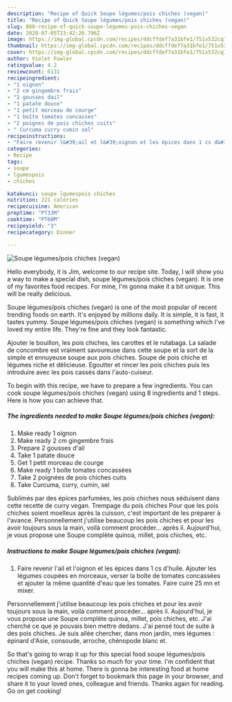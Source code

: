 ```yaml
---
description: "Recipe of Quick Soupe légumes/pois chiches (vegan)"
title: "Recipe of Quick Soupe légumes/pois chiches (vegan)"
slug: 860-recipe-of-quick-soupe-legumes-pois-chiches-vegan
date: 2020-07-05T23:42:20.796Z
image: https://img-global.cpcdn.com/recipes/ddcffdef7a31bfe1/751x532cq70/soupe-legumespois-chiches-vegan-photo-principale-de-la-recette.jpg
thumbnail: https://img-global.cpcdn.com/recipes/ddcffdef7a31bfe1/751x532cq70/soupe-legumespois-chiches-vegan-photo-principale-de-la-recette.jpg
cover: https://img-global.cpcdn.com/recipes/ddcffdef7a31bfe1/751x532cq70/soupe-legumespois-chiches-vegan-photo-principale-de-la-recette.jpg
author: Violet Fowler
ratingvalue: 4.2
reviewcount: 6131
recipeingredient:
- "1 oignon"
- "2 cm gingembre frais"
- "2 gousses dail"
- "1 patate douce"
- "1 petit morceau de courge"
- "1 boîte tomates concasses"
- "2 poignes de pois chiches cuits"
- " Curcuma curry cumin sel"
recipeinstructions:
- "Faire revenir l&#39;ail et l&#39;oignon et les épices dans 1 cs d&#39;huile. Ajouter les légumes coupées en morceaux, verser la boîte de tomates concassées et ajouter la même quantité d&#39;eau que les tomates. Faire cuire 25 mn et mixer."
categories:
- Recipe
tags:
- soupe
- lgumespois
- chiches

katakunci: soupe lgumespois chiches 
nutrition: 221 calories
recipecuisine: American
preptime: "PT33M"
cooktime: "PT60M"
recipeyield: "3"
recipecategory: Dinner

---
```



![Soupe légumes/pois chiches (vegan)](https://img-global.cpcdn.com/recipes/ddcffdef7a31bfe1/751x532cq70/soupe-legumespois-chiches-vegan-photo-principale-de-la-recette.jpg)

Hello everybody, it is Jim, welcome to our recipe site. Today, I will show you a way to make a special dish, soupe légumes/pois chiches (vegan). It is one of my favorites food recipes. For mine, I'm gonna make it a bit unique. This will be really delicious.

Soupe légumes/pois chiches (vegan) is one of the most popular of recent trending foods on earth. It's enjoyed by millions daily. It is simple, it is fast, it tastes yummy. Soupe légumes/pois chiches (vegan) is something which I've loved my entire life. They're fine and they look fantastic.

Ajouter le bouillon, les pois chiches, les carottes et le rutabaga. La salade de concombre est vraiment savoureuse dans cette soupe et la sort de la simple et ennuyeuse soupe aux pois chiches. Soupe de pois chiche et légumes riche et délicieuse. Egoutter et rincer les pois chiches puis les introduire avec les pois cassés dans l&#39;auto-cuiseur.


To begin with this recipe, we have to prepare a few ingredients. You can cook soupe légumes/pois chiches (vegan) using 8 ingredients and 1 steps. Here is how you can achieve that.

<!--inarticleads1-->

##### The ingredients needed to make Soupe légumes/pois chiches (vegan):

1. Make ready 1 oignon
1. Make ready 2 cm gingembre frais
1. Prepare 2 gousses d&#39;ail
1. Take 1 patate douce
1. Get 1 petit morceau de courge
1. Make ready 1 boîte tomates concassées
1. Take 2 poignées de pois chiches cuits
1. Take  Curcuma, curry, cumin, sel


Sublimés par des épices parfumées, les pois chiches nous séduisent dans cette recette de curry vegan. Trempage du pois chiches Pour que les pois chiches soient moelleux après la cuisson, c&#39;est important de les préparer à l&#39;avance. Personnellement j&#39;utilise beaucoup les pois chiches et pour les avoir toujours sous la main, voilà comment procéder… après il. Aujourd&#39;hui, je vous propose une Soupe complète quinoa, millet, pois chiches, etc. 

<!--inarticleads2-->

##### Instructions to make Soupe légumes/pois chiches (vegan):

1. Faire revenir l&#39;ail et l&#39;oignon et les épices dans 1 cs d&#39;huile. Ajouter les légumes coupées en morceaux, verser la boîte de tomates concassées et ajouter la même quantité d&#39;eau que les tomates. Faire cuire 25 mn et mixer.


Personnellement j&#39;utilise beaucoup les pois chiches et pour les avoir toujours sous la main, voilà comment procéder… après il. Aujourd&#39;hui, je vous propose une Soupe complète quinoa, millet, pois chiches, etc. J&#39;ai cherché ce que je pouvais bien mettre dedans. J&#39;ai pensé tout de suite à des pois chiches. Je suis allée chercher, dans mon jardin, mes légumes : épinard d&#39;Asie, consoude, arroche, chénopode blanc et. 

So that's going to wrap it up for this special food soupe légumes/pois chiches (vegan) recipe. Thanks so much for your time. I'm confident that you will make this at home. There is gonna be interesting food at home recipes coming up. Don't forget to bookmark this page in your browser, and share it to your loved ones, colleague and friends. Thanks again for reading. Go on get cooking!
